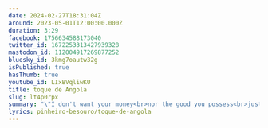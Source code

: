```yaml
---
date: 2024-02-27T18:31:04Z
around: 2023-05-01T12:00:00.000Z
duration: 3:29
facebook: 1756634588173040
twitter_id: 1672253313427939328
mastodon_id: 112004917269877252
bluesky_id: 3kmg7oautw32g
isPublished: true
hasThumb: true
youtube_id: LIxBVqliwKU
title: toque de Angola
slug: lt4p0rpx
summary: "\"I don't want your money<br>nor the good you possess<br>just a companion<br>who does justice\""
lyrics: pinheiro-besouro/toque-de-angola
---
```

